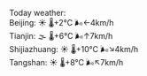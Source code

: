 Today weather:  
Beijing: ☀️   🌡️+2°C 🌬️←4km/h  
Tianjin: 🌫  🌡️+6°C 🌬️↑7km/h  
Shijiazhuang: ☀️   🌡️+10°C 🌬️↘4km/h  
Tangshan: ☀️   🌡️+8°C 🌬️↖7km/h  
